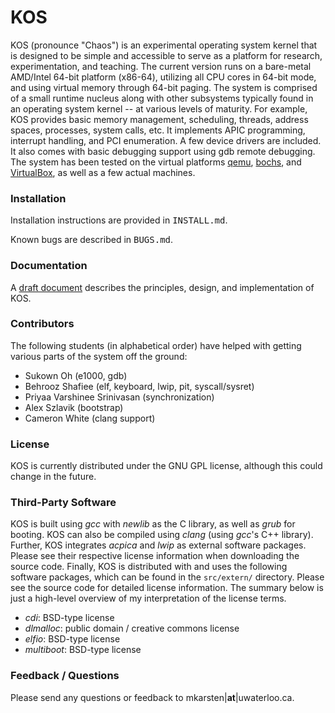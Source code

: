 KOS
===

KOS (pronounce "Chaos") is an experimental operating system kernel that is designed to be simple and accessible to serve as a platform for research, experimentation, and teaching.
The current version runs on a bare-metal AMD/Intel 64-bit platform (x86-64), utilizing all CPU cores in 64-bit mode, and using virtual memory through 64-bit paging.
The system is comprised of a small runtime nucleus along with other subsystems typically found in an operating system kernel -- at various levels of maturity.
For example, KOS provides basic memory management, scheduling, threads, address spaces, processes, system calls, etc. It implements APIC programming, interrupt handling, and PCI enumeration. A few device drivers are included. It also comes with basic debugging support using gdb remote debugging. The system has been tested on the virtual platforms [qemu](http://www.qemu.org/), [bochs](http://bochs.sourceforge.net/), and [VirtualBox](https://www.virtualbox.org/), as well as a few actual machines.


### Installation

Installation instructions are provided in <tt>INSTALL.md</tt>.

Known bugs are described in <tt>BUGS.md</tt>.


### Documentation

A [draft document](https://cs.uwaterloo.ca/~mkarsten/kosdoc.pdf) describes
the principles, design, and implementation of KOS.


### Contributors

The following students (in alphabetical order) have helped with getting various parts of the system off the ground:

- Sukown Oh (e1000, gdb)
- Behrooz Shafiee (elf, keyboard, lwip, pit, syscall/sysret)
- Priyaa Varshinee Srinivasan (synchronization)
- Alex Szlavik (bootstrap)
- Cameron White (clang support)


### License

KOS is currently distributed under the GNU GPL license, although this could change in the future.


### Third-Party Software

KOS is built using *gcc* with *newlib* as the C library, as well as *grub* for booting. KOS can also be compiled using *clang* (using *gcc*'s C++ library). Further, KOS integrates *acpica* and *lwip* as external software packages. Please see their respective license information when downloading the source code. Finally, KOS is distributed with and uses the following software packages, which can be found in the `src/extern/` directory.  Please see the source code for detailed license information.  The summary below is just a high-level overview of my interpretation of the license terms.

- *cdi*:        BSD-type license
- *dlmalloc*:   public domain / creative commons license
- *elfio*:      BSD-type license
- *multiboot*:  BSD-type license


### Feedback / Questions

Please send any questions or feedback to mkarsten|**at**|uwaterloo.ca.

